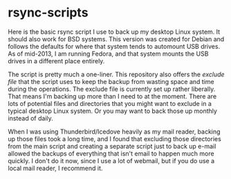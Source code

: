 rsync-scripts
=============

Here is the basic rsync script I use to back up my desktop Linux system. It should also work for BSD systems. This version was created for Debian and follows the defaults for where that system tends to automount USB drives. As of mid-2013, I am running Fedora, and that system mounts the USB drives in a different place entirely.

The script is pretty much a one-liner. This repository also offers the *exclude file* that the script uses to keep the backup from wasting space and time during the operations. The exclude file is currently set up rather liberally. That means I'm backing up more than I need to at the moment. There are lots of potential files and directories that you might want to exclude in a typical desktop Linux system. Or you may want to back those up monthly instead of daily.

When I was using Thunderbird/Icedove heavily as my mail reader, backing up those files took a long time, and I found that excluding those directories from the main script and creating a separate script just to back up e-mail allowed the backups of everything that isn't email to happen much more quickly. I don't do it now, since I use a lot of webmail, but if you do use a local mail reader, I recommend it.
